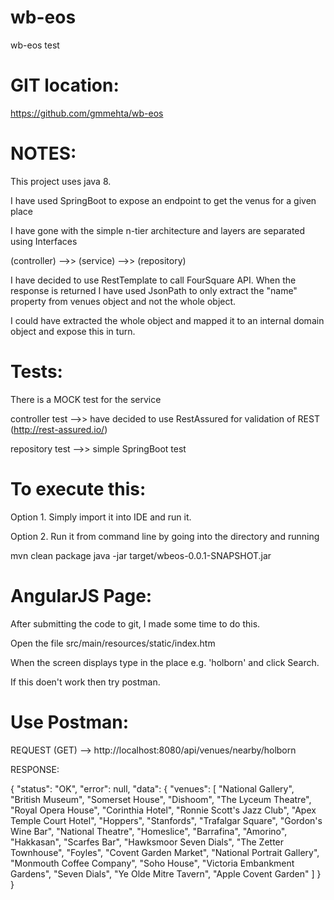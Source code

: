 # wb-eos
wb-eos test


GIT location:
=============

https://github.com/gmmehta/wb-eos


NOTES:
======

This project uses java 8.

I have used SpringBoot to expose an endpoint to get the venus for a given place

I have gone with the simple n-tier architecture and layers are separated using Interfaces 

(controller) -->> (service) -->> (repository)

I have decided to use RestTemplate to call FourSquare API. 
When the response is returned I have used JsonPath to only extract the "name" property from venues object 
and not the whole object. 

I could have extracted the whole object and mapped it to an internal domain object and expose this in turn.

Tests:
======

There is a MOCK test for the service

controller test -->> have decided to use RestAssured for validation of REST (http://rest-assured.io/)

repository test -->> simple SpringBoot test


To execute this:
================

Option 1. Simply import it into IDE and run it.

Option 2. Run it from command line by going into the directory and running
  
  mvn clean package
  java -jar target/wbeos-0.0.1-SNAPSHOT.jar


AngularJS Page:
===============

After submitting the code to git, I made some time to do this. 

Open the file src/main/resources/static/index.htm

When the screen displays type in the place e.g. 'holborn' and click Search.


If this doen't work then try postman.


Use Postman:
============

REQUEST (GET) --> http://localhost:8080/api/venues/nearby/holborn

RESPONSE:

{
    "status": "OK",
    "error": null,
    "data": {
        "venues": [
            "National Gallery",
            "British Museum",
            "Somerset House",
            "Dishoom",
            "The Lyceum Theatre",
            "Royal Opera House",
            "Corinthia Hotel",
            "Ronnie Scott's Jazz Club",
            "Apex Temple Court Hotel",
            "Hoppers",
            "Stanfords",
            "Trafalgar Square",
            "Gordon's Wine Bar",
            "National Theatre",
            "Homeslice",
            "Barrafina",
            "Amorino",
            "Hakkasan",
            "Scarfes Bar",
            "Hawksmoor Seven Dials",
            "The Zetter Townhouse",
            "Foyles",
            "Covent Garden Market",
            "National Portrait Gallery",
            "Monmouth Coffee Company",
            "Soho House",
            "Victoria Embankment Gardens",
            "Seven Dials",
            "Ye Olde Mitre Tavern",
            "Apple Covent Garden"
        ]
    }
}